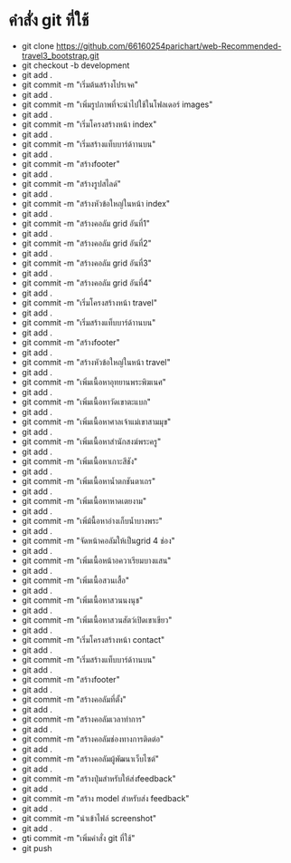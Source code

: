 # คำสั่ง git ที่ใช้
- git clone https://github.com/66160254parichart/web-Recommended-travel3_bootstrap.git
- git checkout -b development
- git add .
- git commit -m "เริ่มต้นสร้างโปรเจค"
- git add .
- git commit -m "เพิ่มรูปภาพที่จะนำไปใช้ในโฟลเดอร์ images"
- git add .
- git commit -m "เริ่มโครงสร้างหน้า index"
- git add .
- git commit -m "เริ่มสร้างแท็บบาร์ด้าานบน"
- git add .
- git commit -m "สร้างfooter" 
- git add . 
- git commit -m "สร้างรูปสไลด์"
- git add .
- git commit -m "สร้างหัวข้อใหญ่ในหน้า index"
- git add .
- git commit -m "สร้างคอลัม grid อันที่1"
- git add .
- git commit -m "สร้างคอลัม grid อันที่2"
- git add .
- git commit -m "สร้างคอลัม grid อันที่3"
- git add .
- git commit -m "สร้างคอลัม grid อันที่4"
- git add .
- git commit -m "เริ่มโครงสร้างหน้า travel"
- git add .
- git commit -m "เริ่มสร้างแท็บบาร์ด้าานบน"
- git add .
- git commit -m "สร้างfooter" 
- git add .
- git commit -m "สร้างหัวข้อใหญ่ในหน้า travel"
- git add .
- git commit -m "เพิ่มเนื้อหาอุทยานพระพิฆเนศ" 
- git add .
- git commit -m "เพิ่มเนื้อหาวัดเขาตะแบก" 
- git add .
- git commit -m "เพิ่มเนื้อหาศาลเจ้าแม่เขาสามมุข"
- git add .
- git commit -m "เพิ่มเนื้อหาสำนักสงฆ์พระครู"  
- git add .
- git commit -m "เพิ่มเนื้อหาเกาะสีชัง" 
- git add .
- git commit -m "เพิ่มเนื้อหาน้ำตกชันตาเถร"
- git add .
- git commit -m "เพิ่มเนื้อหาหาดเตยงาม"
- git add .
- git commit -m "เพิ่ม้นื้อหาอ่างเก็บน้ำบางพระ"
- git add .
- git commit -m "จัดหน้าคอลัมให้เป็นgrid 4 ช่อง"
- git add .
- git commit -m "เพิ่มเนื้อหน้าอควาเรียมบางแสน"
- git add .
- git commit -m "เพิ่มเนื้อสวนเสื้อ"   
- git add .
- git commit -m "เพิ่มเนื้อหาสวนนงนุช"
- git add .
- git commit -m "เพิ่มเนื้อหาสวนสัตว์เปิดเขาเขียว"
- git add .
- git commit -m "เริ่มโครงสร้างหน้า contact"
- git add .
- git commit -m "เริ่มสร้างแท็บบาร์ด้าานบน"
- git add . 
- git commit -m "สร้างfooter"
- git add .
- git commit -m "สร้างคอลัมที่ตั้ง"
- git add .
- git commit -m "สร้างคอลัมเวลาทำการ"
- git add .
- git commit -m "สร้างคอลัมช่องทางการติดต่อ"
- git add .
- git commit -m "สร้างคอลัมผู้พัฒนาเว็บไซต์" 
- git add .
- git commit -m "สร้างปุ่มสำหรับให้ส่งfeedback"
- git add .
- git commit -m "สร้าง model สำหรับส่ง feedback"
- git add .
- git commit -m "นำเข้าไฟล์ screenshot" 
- git add .
- gti commit -m "เพิ่มคำสั่ง git ที่ใช้"
- git push